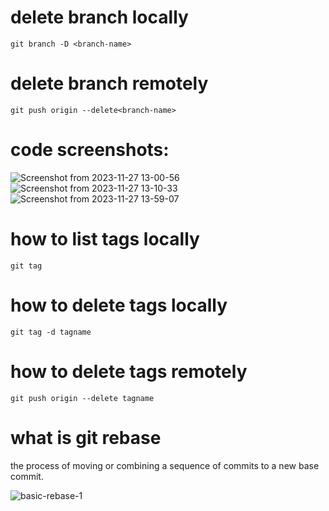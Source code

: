 # delete branch locally
```git branch -D <branch-name>```
# delete branch remotely
```git push origin --delete<branch-name>```

# code screenshots:


![Screenshot from 2023-11-27 13-00-56](https://github.com/ember52/git-lab2/assets/117265490/969b95bb-4f69-436e-abe1-8715e012903a)
![Screenshot from 2023-11-27 13-10-33](https://github.com/ember52/git-lab2/assets/117265490/e32272cc-3394-4a78-bb68-a81a395746ea)
![Screenshot from 2023-11-27 13-59-07](https://github.com/ember52/git-lab2/assets/117265490/4301dcc6-7da0-4671-8689-191e5b23524c)



# how to list tags locally 
```git tag```

# how to delete tags locally 
```git tag -d tagname```

# how to delete tags remotely
```git push origin --delete tagname``` 

# what is git rebase 
the process of moving or combining a sequence of commits to a new base commit.

![basic-rebase-1](https://github.com/ember52/git-lab2/assets/117265490/6533cf6d-07a1-4c78-a3cc-ea0c66b20472)



